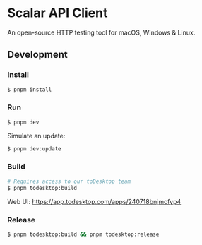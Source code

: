# Scalar API Client

An open-source HTTP testing tool for macOS, Windows & Linux.

## Development

### Install

```bash
$ pnpm install
```

### Run

```bash
$ pnpm dev
```

Simulate an update:

```bash
$ pnpm dev:update
```

### Build

```bash
# Requires access to our toDesktop team
$ pnpm todesktop:build
```

Web UI: https://app.todesktop.com/apps/240718bnjmcfyp4

### Release

```bash
$ pnpm todesktop:build && pnpm todesktop:release
```
